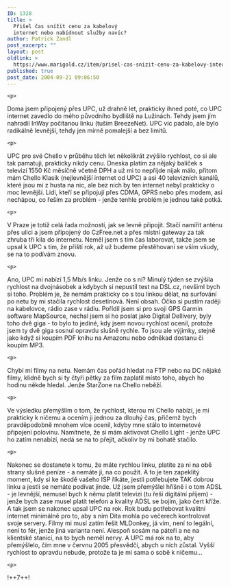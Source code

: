 ```yaml
---
ID: 1328
title: >
  Přišel čas snížit cenu za kabelový
  internet nebo nabídnout služby navíc?
author: Patrick Zandl
post_excerpt: ""
layout: post
oldlink: >
  https://www.marigold.cz/item/prisel-cas-snizit-cenu-za-kabelovy-internet-nebo-nabidnout-sluzby-navic
published: true
post_date: 2004-09-21 09:06:50
---
```

	<p>
Doma jsem připojený přes UPC, už drahně let, prakticky ihned poté, co UPC internet zavedlo do mého původního bydliště na Lužinách. Tehdy jsem jím nahradil InWay počítanou linku (tuším BreezeNet). UPC víc padalo, ale bylo radikálně levnější, tehdy jen mírně pomalejší a bez limitů. </p>

	<p>
UPC pro své Chello v průběhu těch let několikrát zvýšilo rychlost, co si ale tak pamatuji, prakticky nikdy cenu. Dneska platím za nějaký balíček s televizí 1550 Kč měsíčně včetně DPH a už mi to nepřijde nijak málo, přitom mám Chello Klasik (nejlevnější internet od UPC) a asi 40 televizních kanálů, které jsou mi z husta na nic, ale bez nich by ten internet nebyl prakticky o moc levnější. Lidi, kteří se připojují přes CDMA, GPRS nebo přes modem, asi nechápou, co řeším za problém - jenže tenhle problém je jednou také potká. </p>

	<p>
V Praze je totiž celá řada možností, jak se levně připojit. Stačí namířit anténu přes ulici a jsem připojený do CzFree.net a přes místní gateway za tak zhruba tři kila do internetu. Neměl jsem s tím čas laborovat, takže jsem se upsal k UPC s tím, že příští rok, až už budeme přestěhovaní se vším všudy, se na to podívám znovu. </p>

	<p>
Ano, UPC mi nabízí 1,5 Mb/s linku. Jenže co s ní? Minulý týden se zvýšila rychlost na dvojnásobek a kdybych si nepustil test na DSL.cz, nevšiml bych si toho. Problém je, že nemám prakticky co s tou linkou dělat, na surfování po netu by mi stačila rychlost desetinová. Není obsah. Óčko si pustím raději na kabelovce, rádio zase v rádiu. Pořídil jsem si pro svoji GPS Garmin software MapSource, nechal jsem si ho poslat jako Digital Dellivery, byly toho dvě giga - to bylo to jediné, kdy jsem novou rychlost ocenil, protože jsem ty dvě giga sosnul opravdu slušně rychle. To jsou ale výjimky, stejně jako když si koupím PDF knihu na Amazonu nebo odněkad dostanu či koupím MP3.</p>

	<p>
Chybí mi filmy na netu. Nemám čas pořád hledat na FTP nebo na DC nějaké filmy, klidně bych si ty čtyři pětky za film zaplatil místo toho, abych ho hodinu někde hledal. Jenže StarZone na Chello neběží. </p>

	<p>
Ve výsledku přemýšlím o tom, že rychlost, kterou mi Chello nabízí, je mi prakticky k ničemu a ocením ji jednou za dlouhý čas, přičemž bych pravděpodobně mnohem více ocenil, kdyby mne stálo to internetové připojení polovinu. Namítnete, že si mám aktivovat Chello Light - jenže UPC ho zatím nenabízí, nedá se na to přejít, ačkoliv by mi bohatě stačilo. </p>

	<p>
Nakonec se dostanete k tomu, že máte rychlou linku, platíte za ni na obě strany slušné peníze - a nemáte ji, na co použít. A to je ten zapeklitý moment, kdy si ke škodě vašeho ISP říkáte, jestli potřebujete TAK dobrou linku a jestli se nemáte podívat jinde. Už jsem přemýšlel hříšně i o tom ADSL - je levnější, nemusel bych k němu platit televizi (tu řeší digitální příjem) - jenže bych zase musel platit telefon a kvality ADSL se bojím, jako čert kříže. A tak jsem se nakonec upsal UPC na rok. Rok budu potřebovat kvalitní internet minimálně pro to, aby s ním Dita mohla po večerech kontrolovat svoje servery. Filmy mi musí zatím řešit MLDonkey, já vím, není to legální, není to fér, jenže jiná varianta není. Alespoň sosám na páteři a ne na klientské stanici, na to bych neměl nervy. A UPC má rok na to, aby přemýšlelo, čím mne v červnu 2005 přesvědčí, abych u nich zůstal. Vyšší rychlost to opravdu nebude, protože ta je mi sama o sobě k ničemu&#8230;
</p>

	<p>
!++7++!
</p>
